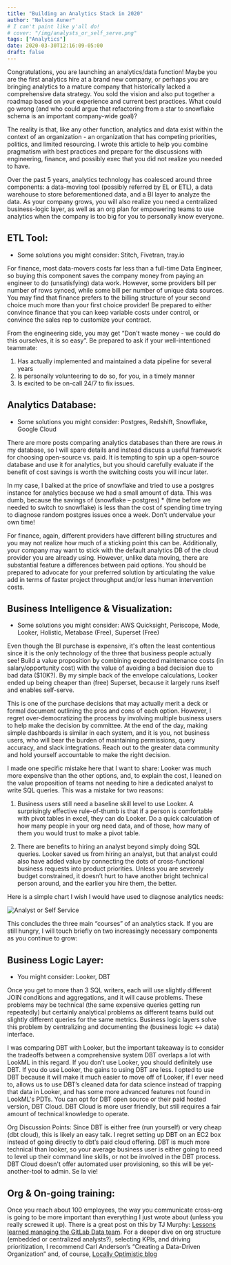 ```yaml
---
title: "Building an Analytics Stack in 2020"
author: "Nelson Auner"
# I can't paint like y'all do!
# cover: "/img/analysts_or_self_serve.png"
tags: ["Analytics"]
date: 2020-03-30T12:16:09-05:00
draft: false
---
```


Congratulations, you are launching an analytics/data function! Maybe you are the first
analytics hire at a brand new company, or perhaps you are bringing analytics to a mature
company that historically lacked a comprehensive data strategy. You sold the vision and also put together a roadmap based on your experience and current best practices. What could go wrong (and who could argue that refactoring from a star to snowflake schema is an important company-wide goal)?

The reality is that, like any other function, analytics and data exist within the
context of an organization - an organization that has competing priorities,
politics, and limited resourcing. I wrote this article to help you combine pragmatism with best practices and prepare for the discussions with engineering, finance, and possibly exec that you did not realize you needed to have. 

Over the past 5 years, analytics technology has coalesced around three components: a data-moving tool (possibly referred by EL or ETL), a data warehouse to store beforementioned data, and a BI layer to analyze the data. As your company grows, you will also realize you need a centralized business-logic layer, as well as an org plan for empowering teams to use analytics when the company is too big for you to personally know everyone.

## ETL Tool:

- Some solutions you might consider: Stitch, Fivetran, tray.io

For finance, most data-movers costs far less than a full-time Data Engineer, so buying this component saves the company money from paying an engineer to do (unsatisfying) data work. However, some providers bill per number of rows synced, while some bill per number of unique data sources. You may find that finance prefers to the billing structure of your second choice much more than your first choice provider! Be prepared to either convince finance that you can keep variable costs under control, or convince the sales rep to customize your contract.

From the engineering side, you may get “Don't waste money - we could do this ourselves, it is so easy”. Be prepared to ask if your well-intentioned teammate:

1. Has actually implemented and maintained a data pipeline for several years
2. Is personally volunteering to do so, for you, in a timely manner
3. Is excited to be on-call 24/7 to fix issues.


## Analytics Database:

- Some solutions you might consider: Postgres, Redshift, Snowflake, Google Cloud

There are more posts comparing analytics databases than there are rows *in* my database, so I will spare details and instead discuss a useful framework for choosing open-source vs. paid. 
It is tempting to spin up a open-source database and use it for analytics, but you should carefully evaluate if the benefit of cost savings is worth the switching costs you will incur later. 

In my case, I balked at the price of snowflake and tried to use a postgres instance for analytics because we had a small amount of data. This was dumb, because the savings of (snowflake – postgres) * (time before we needed to switch to snowflake) is less than the cost of spending time trying to diagnose random postgres issues once a week. Don't undervalue your own time!

For finance, again, different providers have different billing structures and you may not realize how much of a sticking point this can be. Additionally, your company may want to stick with the default analytics DB of the cloud provider you are already using. However, unlike data moving, there are substantial feature a differences between paid options. You should be prepared to advocate for your preferred solution by articulating the value add in terms of faster project throughput and/or less human intervention costs.


## Business Intelligence & Visualization:

- Some solutions you might consider: AWS Quicksight, Periscope, Mode, Looker, Holistic, Metabase (Free), Superset (Free)

Even though the BI purchase is expensive, it's often the least contentious  since it is the only technology of the three that business people actually see! Build a value proposition by combining expected maintenance costs (in salary/opportunity cost) with the value of avoiding a bad decision due to bad data ($10K?). By my simple back of the envelope calculations, Looker ended up being cheaper than (free) Superset, because it largely runs itself and enables self-serve.

This is one of the purchase decisions that may actually merit a deck or formal document outlining the pros and cons of each option. However, I regret over-democratizing the process by involving multiple business users to help make the decision by committee. At the end of the day, making simple dashboards is similar in each system, and it is you, not business users, who will bear the burden of maintaining permissions, query accuracy, and slack integrations. Reach out to the greater data community and hold yourself accountable to make the right decision.

I made one specific mistake here that I want to share: Looker was much more expensive than the other options, and, to explain the cost, I leaned on the value proposition of teams not needing to hire a dedicated analyst to write SQL queries. This was a mistake for two reasons:

1.  Business users still need a baseline skill level to use Looker. A surprisingly effective rule-of-thumb is that if a person is comfortable with pivot tables in excel, they can do Looker. Do a quick calculation of how many people in your org need data, and of those, how many of them you would trust to make a pivot table.

2. There are benefits to hiring an analyst beyond simply doing SQL queries. Looker saved us from hiring an analyst, but that analyst could also have added value by connecting the dots of cross-functional business requests into product priorities. Unless you are severely budget constrained, it doesn’t hurt to have another bright technical person around, and the earlier you hire them, the better.

Here is a simple chart I wish I would have used to diagnose analytics needs:

![Analyst or Self Service](https://nelsonauner.com/images/analysts_or_self_serve.png)


This concludes the three main “courses” of an analytics stack. If you are still hungry, I will touch briefly on two increasingly necessary components as you continue to grow:

## Business Logic Layer:  
- You might consider: Looker, DBT

 Once you get to more than 3 SQL writers, each will use slightly different JOIN conditions and aggregations, and it will cause problems. These problems may be technical (the same expensive queries getting run repeatedly) but certainly analytical problems as different teams build out slightly different queries for the same metrics.
Business logic layers solve this problem by centralizing and documenting the (business logic <-> data) interface.

I was comparing DBT with Looker, but the important takeaway is to consider the tradeoffs between a comprehensive system  DBT overlaps a lot with LookML in this regard. If you don’t use Looker, you should definitely use DBT. If you do use Looker, the gains to using DBT are less. I opted to use DBT because it will make it much easier to move off of Looker, if I ever need to, allows us to use DBT’s cleaned data for data science instead of trapping that data in Looker, and has some more advanced features not found in LookML's PDTs. You can opt for DBT open source or their paid hosted version, DBT Cloud. DBT Cloud is more user friendly, but still requires a fair amount of technical knowledge to operate.

Org Discussion Points: Since DBT is either free (run yourself) or very cheap (dbt cloud), this is likely an easy talk. I regret setting up DBT on an EC2 box instead of going directly to dbt’s paid cloud offering. DBT is much more technical than looker, so your average business user is either going to need to level up their command line skills, or not be involved in the DBT process. DBT Cloud doesn't offer automated user provisioning, so this will be yet-another-tool to admin. Se la vie!

## Org & On-going training:

Once you reach about 100 employees, the way you communicate cross-org is going to be more important than everything I just wrote about (unless you really screwed it up). There is a great post on this by TJ Murphy: [Lessons learned managing the GitLab Data team](https://about.gitlab.com/blog/2020/02/10/lessons-learned-as-data-team-manager/). For a deeper dive on org structure (embedded or centralized analysts?), selecting KPIs, and driving prioritization, I recommend Carl Anderson’s “Creating a Data-Driven Organization” and, of course, [Locally Optimistic blog](https://www.locallyoptimistic.com/)
